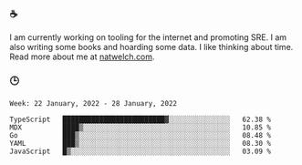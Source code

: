 ### ☕

I am currently working on tooling for the internet and promoting SRE. I am also writing some books and hoarding some data. I like thinking about time. Read more about me at [natwelch.com](https://natwelch.com).

### 🕒

<!--START_SECTION:waka-->
```text
Week: 22 January, 2022 - 28 January, 2022

TypeScript   █████████████████████████▓░░░░░░░░░░░░░░░   62.38 % 
MDX          ████▒░░░░░░░░░░░░░░░░░░░░░░░░░░░░░░░░░░░░   10.85 % 
Go           ███▒░░░░░░░░░░░░░░░░░░░░░░░░░░░░░░░░░░░░░   08.48 % 
YAML         ███▒░░░░░░░░░░░░░░░░░░░░░░░░░░░░░░░░░░░░░   08.30 % 
JavaScript   █▒░░░░░░░░░░░░░░░░░░░░░░░░░░░░░░░░░░░░░░░   03.09 % 
```
<!--END_SECTION:waka-->
